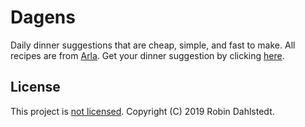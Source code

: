 # Dagens

Daily dinner suggestions that are cheap, simple, and fast to make. All recipes are from [Arla](https://arla.se/).
Get your dinner suggestion by clicking [here](https://dagens.shapeless.xyz/).

## License

This project is [not licensed](https://choosealicense.com/no-permission/). Copyright (C) 2019 Robin Dahlstedt.
